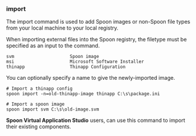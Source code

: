 ### import

The import command is used to add Spoon images or non-Spoon file types from your local machine to your local registry.

When importing external files into the Spoon registry, the filetype must be specified as an input to the command. 

	svm						Spoon image
	msi						Microsoft Software Installer
	thinapp					Thinapp Configuration

You can optionally specify a name to give the newly-imported image. 

	# Import a thinapp config
	spoon import -n=old-thinapp-image thinapp C:\s\package.ini

	# Import a spoon image
	spoon import svm C:\s\old-image.svm

**Spoon Virtual Application Studio** users, can use this command to import their existing components. 